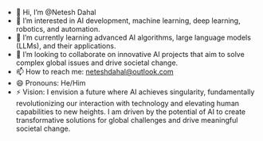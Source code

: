 - 👋 Hi, I’m @Netesh Dahal
- 👀 I’m interested in AI development, machine learning, deep learning, robotics, and automation.
- 🌱 I’m currently learning advanced AI algorithms, large language models (LLMs), and their applications.
- 💞️ I’m looking to collaborate on innovative AI projects that aim to solve complex global issues and drive societal change.
- 📫 How to reach me: [neteshdahal@outlook.com](mailto:neteshdahal@outlook.com)
- 😄 Pronouns: He/Him
- ⚡ Vision: I envision a future where AI achieves singularity, fundamentally revolutionizing our interaction with technology and elevating human capabilities to new heights. I am driven by the potential of AI to create transformative solutions for global challenges and drive meaningful societal change.
